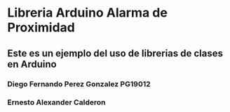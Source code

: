 # Libreria Arduino Alarma de Proximidad
## Este es un ejemplo del uso de librerias de clases en Arduino

### Diego Fernando Perez Gonzalez PG19012
### Ernesto Alexander Calderon
